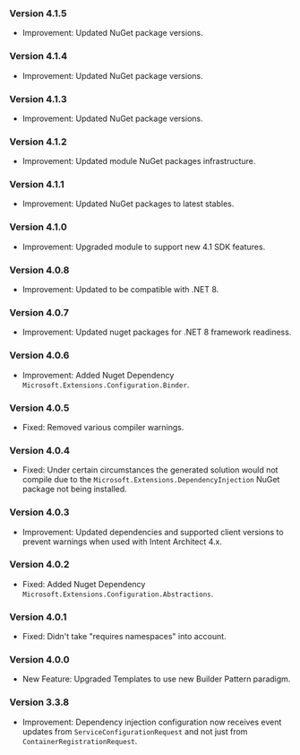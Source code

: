 ### Version 4.1.5

- Improvement: Updated NuGet package versions.

### Version 4.1.4

- Improvement: Updated NuGet package versions.

### Version 4.1.3

- Improvement: Updated NuGet package versions.

### Version 4.1.2

- Improvement: Updated module NuGet packages infrastructure.

### Version 4.1.1

- Improvement: Updated NuGet packages to latest stables.

### Version 4.1.0

- Improvement: Upgraded module to support new 4.1 SDK features.

### Version 4.0.8

- Improvement: Updated to be compatible with .NET 8.

### Version 4.0.7

- Improvement: Updated nuget packages for .NET 8 framework readiness.

### Version 4.0.6

- Improvement: Added Nuget Dependency `Microsoft.Extensions.Configuration.Binder`.

### Version 4.0.5

- Fixed: Removed various compiler warnings.

### Version 4.0.4

- Fixed: Under certain circumstances the generated solution would not compile due to the `Microsoft.Extensions.DependencyInjection` NuGet package not being installed.

### Version 4.0.3

- Improvement: Updated dependencies and supported client versions to prevent warnings when used with Intent Architect 4.x.

### Version 4.0.2

- Fixed: Added Nuget Dependency `Microsoft.Extensions.Configuration.Abstractions`.

### Version 4.0.1

- Fixed: Didn't take "requires namespaces" into account.

### Version 4.0.0

- New Feature: Upgraded Templates to use new Builder Pattern paradigm.

### Version 3.3.8

- Improvement: Dependency injection configuration now receives event updates from `ServiceConfigurationRequest` and not just from `ContainerRegistrationRequest`.
